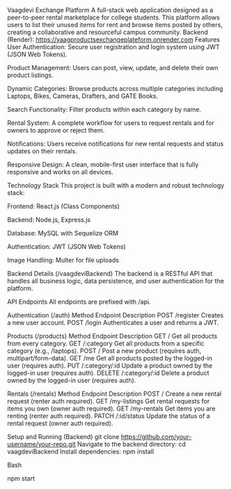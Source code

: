 Vaagdevi Exchange Platform
A full-stack web application designed as a peer-to-peer rental marketplace for college students. This platform allows users to list their unused items for rent and browse items posted by others, creating a collaborative and resourceful campus community.
Backend (Render): https://vaagproductsexchangeplateform.onrender.com 
Features
User Authentication: Secure user registration and login system using JWT (JSON Web Tokens).

Product Management: Users can post, view, update, and delete their own product listings.

Dynamic Categories: Browse products across multiple categories including Laptops, Bikes, Cameras, Drafters, and GATE Books.

Search Functionality: Filter products within each category by name.

Rental System: A complete workflow for users to request rentals and for owners to approve or reject them.

Notifications: Users receive notifications for new rental requests and status updates on their rentals.

Responsive Design: A clean, mobile-first user interface that is fully responsive and works on all devices.

Technology Stack
This project is built with a modern and robust technology stack:

Frontend: React.js (Class Components)

Backend: Node.js, Express.js

Database: MySQL with Sequelize ORM

Authentication: JWT (JSON Web Tokens)

Image Handling: Multer for file uploads


Backend Details (/vaagdeviBackend)
The backend is a RESTful API that handles all business logic, data persistence, and user authentication for the platform.

API Endpoints
All endpoints are prefixed with /api.

Authentication (/auth)
Method	Endpoint	Description
POST	/register	Creates a new user account.
POST	/login	Authenticates a user and returns a JWT.


Products (/products)
Method	Endpoint	Description
GET	/	Get all products from every category.
GET	/:category	Get all products from a specific category (e.g., /laptops).
POST	/	Post a new product (requires auth, multipart/form-data).
GET	/me	Get all products posted by the logged-in user (requires auth).
PUT	/:category/:id	Update a product owned by the logged-in user (requires auth).
DELETE	/:category/:id	Delete a product owned by the logged-in user (requires auth).


Rentals (/rentals)
Method	Endpoint	Description
POST	/	Create a new rental request (renter auth required).
GET	/my-listings	Get rental requests for items you own (owner auth required).
GET	/my-rentals	Get items you are renting (renter auth required).
PATCH	/:id/status	Update the status of a rental request (owner auth required).

Setup and Running (Backend)
git clone https://github.com/your-username/your-repo.git
Navigate to the backend directory:
cd vaagdeviBackend
Install dependencies:
npm install



Bash

npm start
